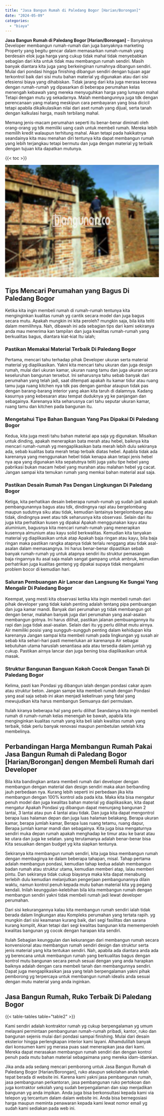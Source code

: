 ```yaml
---
title: "Jasa Bangun Rumah di Paledang Bogor [Harian/Borongan]"
date: "2024-05-09"
categories: 
  - "biaya"
---
```


**Jasa Bangun Rumah di Paledang Bogor \[Harian/Borongan\]** – Banyaknya Developer membangun rumah-rumah dan juga banyaknya marketing Property yang begitu gencar dalam memasarkan rumah-rumah yang berdesain elok juga harga yang cukup tidak mahal tidak menyebabkan sebagian dari kita untuk tidak mau membangun rumah sendiri. Masih banyak diantara kita juga yang berkeinginan rumahnya dibangun sendiri. Mulai dari pondasi hingga finishing dibangun sendiri dengan tujuan agar terkontrol baik dari sisi mutu bahan material yg digunakan atau dari sisi efesiensi biaya yang dihabiskan. Tidak jarang dari kita juga merasa kecewa dengan rumah-rumah yg dipasarkan di beberapa perumahan kelas menengah kebawah yang mereka menyuguhkan harga yang lumayan mahal Tetapi dengan mutu yg sekadarnya. Malah membangunnya juga tdk dengan perencanaan yang matang meskipun cara pembayaran yang bisa dicicil tetapi apabila dikalkulasikan nilai dari aset rumah yang dijual, serta tanah dengan kalkulasi harga, masih terbilang mahal.

Memang jenis-macam perumahan seperti itu benar-benar diminati oleh orang-orang yg tdk memiliki uang cash untuk membeli rumah. Mereka lebih memilih kredit walaupun terhitung mahal. Akan tetapi pada hakikatnya seandainya kita mau menahan diri tentunya kita dapat membangun rumah yang lebih terjangkau tetapi bermutu dan juga dengan material yg terbaik dengan tujuan kita dapatkan mutunya.

{{< toc >}}

![Jasa Bangun Rumah di Paledang Bogor [Harian/Borongan]](/images/borong-bangunan-26.png)

## Tips Mencari Perumahan yang Bagus Di Paledang Bogor

Ketika kita ingin membeli rumah di rumah-rumah tentunya kita menginginkan kualitas rumah yg cantik secara model dan juga bagus secara mutu. Apakah mungkin ini kita peroleh? mungkin saja, bila kita teliti dalam memilihnya. Nah, dibawah ini ada sebagian tips dari kami sekiranya anda mau menerima kan tampilan dan juga kwalitas rumah-rumah yang berkualitas bagus, diantara kiat-kiat Itu ialah;

### Pastikan Memakai Material Terbaik Di Paledang Bogor

Pertama, mencari tahu terhadap pihak Developer ukuran serta material material yg diaplikasikan. Yakni kita mencari tahu ukuran dan juga design rumah, mulai dari ukuran kamar, ukuran ruang tamu dan juga ukuran secara keseluruhan bangunan tersebut. Ini seharusnya tahu sebab banyak dari perumahan yang telah jadi, saat ditempati apakah itu kamar tidur atau ruang tamu juga ruang kitchen nya tdk pas dengan gambar ataupun tidak pas dengan barang-barang interior yang akan kita taruh di dalamnya. Kadang kasurnya yang kebesaran atau tempat duduknya yg ke panjangan dan sebagainya. Karenanya kita seharusnya cari tahu seputar ukuran kamar, ruang tamu dan kitchen pada bangunan itu.

### Mengetahui Tipe Bahan Banguan Yang Pas Dipakai Di Paledang Bogor

Kedua, kita juga mesti tahu bahan material apa saja yg digunakan. Misalkan untuk dinding, apakah menerapkan bata merah atau hebel, baiknya kita mencari rumah-rumah yg mengaplikasikan bata merah lebih dulu sekiranya ada, sebab kualitas bata merah tetap terbaik diatas hebel. Apabila tidak ada karenanya yang menggunakan hebel tidak kenapa akan tetapi jenis hebel nya apa yang digunakan kita sepatutnya teliti juga yaitu tipe hebel yang pabrikasi bukan macam hebel yang murahan atau malahan hebel yg cacat. Jangan sampai kita temukan rumah yang memkai bahan material asal saja.

### Pastikan Desain Rumah Pas Dengan Lingkungan Di Paledang Bogor

Ketiga, kita perhatikan desain beberapa rumah-rumah yg sudah jadi apakah pembangunannya bagus atau tdk, dindingnya rapi atau bergelombang maupun sudutnya siku atau tidak, kemudian lantainya bergelombang atau tidak, dindingnya awet atau tdk seharusnya kita observasi. Selain dari itu juga kita perhatikan kusen yg dipakai Apakah menggunakan kayu atau aluminium, bagusnya kita mencari rumah-rumah yang menerapkan kusennya almunium atau kayu solid berkwalitas. Kemudian kita tanyakan material yg diaplikasikan untuk atap Apakah baja ringan atau kayu, bila baja ringan maka pastikan rangka atapnya tidak terlalu renggang atau tidak asal-asalan dalam memasangnya. Ini harus benar-benar dipastikan sebab banyak rumah-rumah yg untuk atapnya sendiri itu struktur pemasangan baja ringannya itu asal saja malah sangat gampang untuk ambruk, kemudian perhatrikan juga kualitas genteng yg dipakai supaya tidak mengalami problem bocor di kemudian hari.

### Saluran Pembuangan Air Lancar dan Langsung Ke Sungai Yang Mengalir Di Paledang Bogor

Keempat, yang mesti kita observasi ketika kita ingin membeli rumah dari pihak developer yang tidak kalah penting adalah tentang pipa pembuangan dan juga kamar mandi. Banyak dari perumahan yg tidak membangun got dengan benar, malahan banyak juga dari perumahan yang asal-asalan membangun gotnya. Ini harus dilihat, pastikan jalanan pembuangannya itu rapi dan juga tidak asal-asalan. Selain dari itu yg perlu dilihat mutu airnya. Air memiliki posisi yang sungguh-sungguh penting dalam kehidupan kita karenanya Jangan sampai kita membeli rumah pada lingkungan yg susah air sebab kita sehari-hari pasti memerlukan air karenanya Air sebagai kebutuhan utama haruslah senantiasa ada atau tersedia dalam jumlah yg cukup. Pastikan airnya lancar dan juga bening bisa diaplikasikan untuk masak.

### Struktur Bangunan Banguan Kokoh Cocok Dengan Tanah Di Paledang Bogor

Kelima, pasti kan Pondasi yg dibangun ialah dengan pondasi cakar ayam atau struktur beton. Jangan sampe kita membeli rumah dengan Pondasi yang asal saja sebab ini akan menjadi kekeliruan yang fatal yang mewujudkan kita harus membangun Semuanya dari permulaan.

Itulah kiranya beberapa hal yang perlu dilihat Seandainya kita ingin membeli rumah di rumah-rumah kelas menengah ke bawah, apabila kita menginginkan kualitas rumah yang kita beli ialah kwalitas rumah yang terbaik, tidak perlu banyak renovasi maupun pembetulan setelah kita membelinya.

## Perbandingan Harga Membangun Rumah Pakai Jasa Bangun Rumah di Paledang Bogor \[Harian/Borongan\] dengen Membeli Rumah dari Developer

Bila kita bandingkan antara membeli rumah dari developer dengan membangun dengan material dan design sendiri maka akan berbanding jauh perbedaan nya. Kurang lebih seperti ini perbedaan jika kita membangun dengan 100% kontrol ada pada kita. Maka kita bisa mengatur penuh model dan juga kwalitas bahan material yg diaplikasikan, kita dapat mengatur Apakah Pondasi yg dibangun dapat menunjang bangunan 2 lantai, 3 lantai atau pun 4 lantai atau tidak. Dan juga kita dapat mengontrol berapa luas halaman depan dan juga luas halaman belakang. Berapa ukuran kamar, berapa jumlah kamar, Berapa luas ruang tetamu, ruang dapur, Berapa jumlah kamar mandi dan sebagainya. Kita juga bisa mengaturnya sendiri muka depan rumah apakah menghadap ke timur atau ke barat atau ke utara dan juga ke selatan. yang terutamanya adalah benar-benar bisa Kita sesuaikan dengan budget yg kita siapkan tentunya.

Sekiranya kita membangun rumah sendiri, kita juga bisa membangun rumah dengan membaginya ke dalam beberapa tahapan, misal. Tahap pertama adalah membangun pondasi, kemudian tahap kedua adalah membangun badan rumah atau struktur utama, kemudian memberi atap, lalau memberi pintu. Dan sekiranya tidak cukup biayanya maka kita dapat menabung terlebih dulu kemudian melanjutkan pengerjaan pembangunannya dilain waktu, namun kontrol penuh kepada mutu bahan material kita yg pegang kendali. Inilah keunggulan-kelebihan bila kita membangun rumah dengan membangun sendiri yakni tidak membeli rumah jadi lewat developer perumahan.

Dari sisi kekurangannya kalau kita membangun rumah sendiri ialah tidak berada dalam lingkungan atau Kompleks perumahan yang tertata rapih. yg mungkin dari sisi keamanan kurang baik, dari segi fasilitas dan sarana kurang komplit, Akan tetapi dari segi kwalitas bangunan kita mememperoleh kwalitas bangunan yg cocok dengan harapan kita sendiri.

Itulah Sebagian keunggulan dan kekurangan dari membangun rumah secara konvensional atau membangun rumah sendiri design dan struktur serta jenis material yang kita tentukan sendiri. Nah, apabila ada diantara anda ada yg berencana untuk membangun rumah yang berkualitas bagus dengan kontrol mutu bangunan secara penuh sesuai dengan yang anda harapkan baiknya adalah dengan cara membeli tanah dan membangunnya sendiri. Dapat juga mengaplikasikan jasa yang telah berpengalaman yakni pihak pemborong yg terpercaya untuk membangun rumah idealis anda sesuai dengan mutu material yang anda inginkan.

## Jasa Bangun Rumah, Ruko Terbaik Di Paledang Bogor

{{< table-tables table="table2" >}}

Kami sendiri adalah kontraktor rumah yg cukup berpengalaman yg umum melayani permintaan pembangunan rumah-rumah pribadi, kantor, ruko dan bangunan sejenis mulai dari pondasi sampai finishing. Mulai dari desain eksterior hingga perlengkapan interior kami layani. Alhamdulillah banyak dari konsumen kami yg merasa puas saat menerapkan jasa dari kami. Mereka dapat merasakan membangun rumah sendiri dan dengan kontrol penuh pada mutu bahan material sebagaimana yang mereka idam-idamkan.

Jika anda ada sedang mencari pemborong untuk Jasa Bangun Rumah di Paledang Bogor \[Harian/Borongan\], ruko ataupun sekolahan anda telah tepat berada di website ini. Karena kami yakni jasa pembangunan rumah, jasa pembangunan perkantoran, jasa pembangunan ruko pertokoan dan juga kontraktor sekolah yang sudah berpengalaman dan siap menjadikan bangunan yg anda impikan. Anda juga bisa berkonsultasi kepada kami via telepon yg tercantum dalam dalam website ini. Anda bisa bernegosiasi harga maupun meminta penawaran kepada kami lewat nomor email yg sudah kami sediakan pada web ini.

